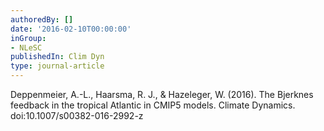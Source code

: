 ```yaml
---
authoredBy: []
date: '2016-02-10T00:00:00'
inGroup:
- NLeSC
publishedIn: Clim Dyn
type: journal-article
---
```

Deppenmeier, A.-L., Haarsma, R. J., & Hazeleger, W. (2016). The Bjerknes feedback in the tropical Atlantic in CMIP5 models. Climate Dynamics. doi:10.1007/s00382-016-2992-z

